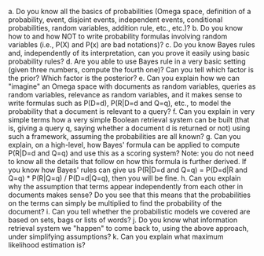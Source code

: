 a. Do you know all the basics of probabilities (Omega space, definition of a probability, event, disjoint events, independent events, conditional probabilities, random variables, addition rule, etc., etc.)?
b. Do you know how to and how NOT to write probability formulas involving random variables (i.e., P(X) and P(x) are bad notations)?
c. Do you know Bayes rules and, independently of its interpretation, can you prove it easily using basic probability rules?
d. Are you able to use Bayes rule in a very basic setting (given three numbers, compute the fourth one)? Can you tell which factor is the prior? Which factor is the posterior?
e. Can you explain how we can "imagine" an Omega space with documents as random variables, queries as random variables, relevance as random variables, and it makes sense to write formulas such as P(D=d), P(R|D=d and Q=q), etc., to model the probability that a document is relevant to a query?
f. Can you explain in very simple terms how a very simple Boolean retrieval system can be built (that is, giving a query q, saying whether a document d is returned or not) using such a framework, assuming the probabilities are all known?
g. Can you explain, on a high-level, how Bayes' formula can be applied to compute P(R|D=d and Q=q) and use this as a scoring system?
Note: you do not need to know all the details that follow on how this formula is further derived. If you know how Bayes' rules can give us P(R|D=d and Q=q) = P(D=d|R and Q=q) * P(R|Q=q) / P(D=d|Q=q), then you will be fine.
h. Can you explain why the assumption that terms appear independently from each other in documents makes sense? Do you see that this means that the probabilities on the terms can simply be multiplied to find the probability of the document?
i. Can you tell whether the probabilistic models we covered are based on sets, bags or lists of words?
j. Do you know what information retrieval system we "happen" to come back to, using the above approach, under simplifying assumptions?
k. Can you explain what maximum likelihood estimation is?
